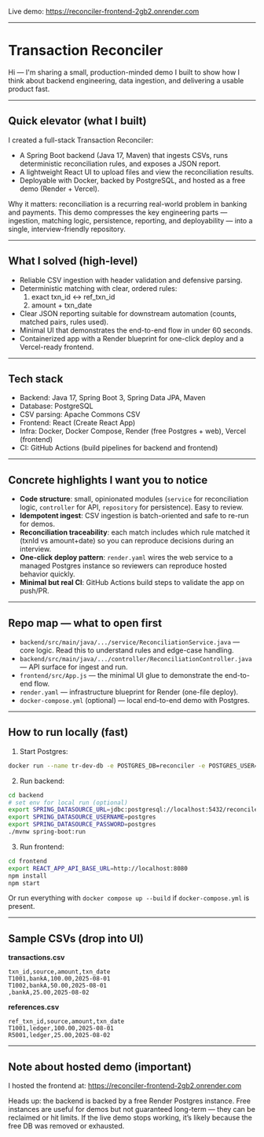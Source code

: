 Live demo: https://reconciler-frontend-2gb2.onrender.com

---

# Transaction Reconciler

Hi — I'm sharing a small, production-minded demo I built to show how I think about backend engineering, data ingestion, and delivering a usable product fast.

---

## Quick elevator (what I built)
I created a full-stack Transaction Reconciler:
- A Spring Boot backend (Java 17, Maven) that ingests CSVs, runs deterministic reconciliation rules, and exposes a JSON report.
- A lightweight React UI to upload files and view the reconciliation results.
- Deployable with Docker, backed by PostgreSQL, and hosted as a free demo (Render + Vercel).

Why it matters: reconciliation is a recurring real-world problem in banking and payments. This demo compresses the key engineering parts — ingestion, matching logic, persistence, reporting, and deployability — into a single, interview-friendly repository.

---

## What I solved (high-level)
- Reliable CSV ingestion with header validation and defensive parsing.
- Deterministic matching with clear, ordered rules:
  1. exact txn_id ↔ ref_txn_id
  2. amount + txn_date
- Clear JSON reporting suitable for downstream automation (counts, matched pairs, rules used).
- Minimal UI that demonstrates the end-to-end flow in under 60 seconds.
- Containerized app with a Render blueprint for one-click deploy and a Vercel-ready frontend.

---

## Tech stack
- Backend: Java 17, Spring Boot 3, Spring Data JPA, Maven
- Database: PostgreSQL
- CSV parsing: Apache Commons CSV
- Frontend: React (Create React App)
- Infra: Docker, Docker Compose, Render (free Postgres + web), Vercel (frontend)
- CI: GitHub Actions (build pipelines for backend and frontend)

---

## Concrete highlights I want you to notice
- **Code structure**: small, opinionated modules (`service` for reconciliation logic, `controller` for API, `repository` for persistence). Easy to review.
- **Idempotent ingest**: CSV ingestion is batch-oriented and safe to re-run for demos.
- **Reconciliation traceability**: each match includes which rule matched it (txnId vs amount+date) so you can reproduce decisions during an interview.
- **One-click deploy pattern**: `render.yaml` wires the web service to a managed Postgres instance so reviewers can reproduce hosted behavior quickly.
- **Minimal but real CI**: GitHub Actions build steps to validate the app on push/PR.

---

## Repo map — what to open first
- `backend/src/main/java/.../service/ReconciliationService.java` — core logic. Read this to understand rules and edge-case handling.
- `backend/src/main/java/.../controller/ReconciliationController.java` — API surface for ingest and run.
- `frontend/src/App.js` — the minimal UI glue to demonstrate the end-to-end flow.
- `render.yaml` — infrastructure blueprint for Render (one-file deploy).
- `docker-compose.yml` (optional) — local end-to-end demo with Postgres.

---

## How to run locally (fast)
1. Start Postgres:
```bash
docker run --name tr-dev-db -e POSTGRES_DB=reconciler -e POSTGRES_USER=postgres -e POSTGRES_PASSWORD=postgres -p 5432:5432 -d postgres:15
```
2. Run backend:
```bash
cd backend
# set env for local run (optional)
export SPRING_DATASOURCE_URL=jdbc:postgresql://localhost:5432/reconciler
export SPRING_DATASOURCE_USERNAME=postgres
export SPRING_DATASOURCE_PASSWORD=postgres
./mvnw spring-boot:run
```
3. Run frontend:
```bash
cd frontend
export REACT_APP_API_BASE_URL=http://localhost:8080
npm install
npm start
```
Or run everything with `docker compose up --build` if `docker-compose.yml` is present.

---

## Sample CSVs (drop into UI)
**transactions.csv**
```
txn_id,source,amount,txn_date
T1001,bankA,100.00,2025-08-01
T1002,bankA,50.00,2025-08-01
,bankA,25.00,2025-08-02
```
**references.csv**
```
ref_txn_id,source,amount,txn_date
T1001,ledger,100.00,2025-08-01
R5001,ledger,25.00,2025-08-02
```

---

## Note about hosted demo (important)
I hosted the frontend at: https://reconciler-frontend-2gb2.onrender.com

Heads up: the backend is backed by a free Render Postgres instance. Free instances are useful for demos but not guaranteed long-term — they can be reclaimed or hit limits. If the live demo stops working, it’s likely because the free DB was removed or exhausted.
